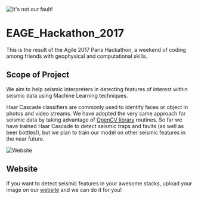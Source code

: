 ![It's not our fault!](logo.png?raw=true "It's not our fault!")

# EAGE_Hackathon_2017
This is the result of the Agile 2017 Paris Hackathon, a weekend of coding among friends with geophysical and computational skills.

## Scope of Project
We aim to help seismic interpreters in detecting features of interest within seismic data using Machine Learning techniques.

Haar Cascade classifiers are commonly used to identify faces or object in photos and video streams. We have adopted the very same approach
for seismic data by taking advantage of [OpenCV library](http://opencv.org) routines. So far we have trained Haar Cascade to detect seismic
traps and faults (as well as beer bottles!), but we plan to train our model on other seismic features in the near future.

![Website](website_ban.png?raw=true "Website screenshot")

## Website
If you want to detect seismic features in your awesome stacks, upload your image on our [website](http://itsnotourfault.sbpsmwcqtx.eu-west-2.elasticbeanstalk.com/)
and we can do it for you!

